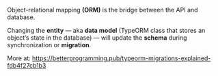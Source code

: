 Object-relational mapping **(ORM)** is the bridge between the API and database.

Changing the **entity** — aka **data model** (TypeORM class that stores an object’s state in the database) — will update the **schema** during synchronization or **migration**.


More at: https://betterprogramming.pub/typeorm-migrations-explained-fdb4f27cb1b3
